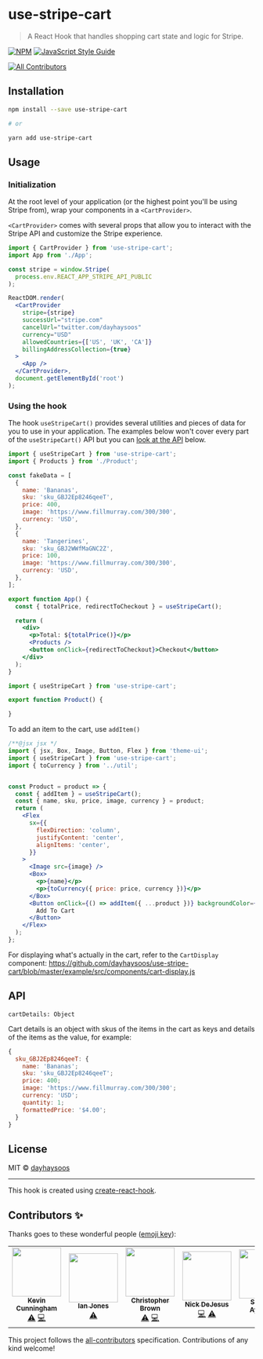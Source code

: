 # use-stripe-cart

> A React Hook that handles shopping cart state and logic for Stripe.

[![NPM](https://img.shields.io/npm/v/use-stripe-cart.svg)](https://www.npmjs.com/package/use-stripe-cart) [![JavaScript Style Guide](https://img.shields.io/badge/code_style-standard-brightgreen.svg)](https://standardjs.com)
<!-- ALL-CONTRIBUTORS-BADGE:START - Do not remove or modify this section -->
[![All Contributors](https://img.shields.io/badge/all_contributors-5-orange.svg?style=flat-square)](#contributors-)
<!-- ALL-CONTRIBUTORS-BADGE:END -->

## Installation

```bash
npm install --save use-stripe-cart

# or

yarn add use-stripe-cart
```

## Usage

### Initialization

At the root level of your application (or the highest point you'll be using Stripe from), wrap your components in a `<CartProvider>`.

`<CartProvider>` comes with several props that allow you to interact with the Stripe API and customize the Stripe experience.

```jsx
import { CartProvider } from 'use-stripe-cart';
import App from './App';

const stripe = window.Stripe(
  process.env.REACT_APP_STRIPE_API_PUBLIC
);

ReactDOM.render(
  <CartProvider
    stripe={stripe}
    successUrl="stripe.com"
    cancelUrl="twitter.com/dayhaysoos"
    currency="USD"
    allowedCountries={['US', 'UK', 'CA']}
    billingAddressCollection={true}
  >
    <App />
  </CartProvider>,
  document.getElementById('root')
);
```

### Using the hook

The hook `useStripeCart()` provides several utilities and pieces of data for you to use in your application. The examples below won't cover every part of the `useStripeCart()` API but you can [look at the API](#API) below.

```jsx
import { useStripeCart } from 'use-stripe-cart';
import { Products } from './Product';

const fakeData = [
  {
    name: 'Bananas',
    sku: 'sku_GBJ2Ep8246qeeT',
    price: 400,
    image: 'https://www.fillmurray.com/300/300',
    currency: 'USD',
  },
  {
    name: 'Tangerines',
    sku: 'sku_GBJ2WWfMaGNC2Z',
    price: 100,
    image: 'https://www.fillmurray.com/300/300',
    currency: 'USD',
  },
];

export function App() {
  const { totalPrice, redirectToCheckout } = useStripeCart();

  return (
    <div>
      <p>Total: ${totalPrice()}</p>
      <Products />
      <button onClick={redirectToCheckout}>Checkout</button>
    </div>
  );
}
```

```jsx
import { useStripeCart } from 'use-stripe-cart';

export function Product() {

}
```

To add an item to the cart, use `addItem()`

```jsx
/**@jsx jsx */
import { jsx, Box, Image, Button, Flex } from 'theme-ui';
import { useStripeCart } from 'use-stripe-cart';
import { toCurrency } from '../util';


const Product = product => {
  const { addItem } = useStripeCart();
  const { name, sku, price, image, currency } = product;
  return (
    <Flex
      sx={{
        flexDirection: 'column',
        justifyContent: 'center',
        alignItems: 'center',
      }}
    >
      <Image src={image} />
      <Box>
        <p>{name}</p>
        <p>{toCurrency({ price: price, currency })}</p>
      </Box>
      <Button onClick={() => addItem({ ...product })} backgroundColor={'black'}>
        Add To Cart
      </Button>
    </Flex>
  );
};
```

For displaying what's actually in the cart, refer to the `CartDisplay` component:
https://github.com/dayhaysoos/use-stripe-cart/blob/master/example/src/components/cart-display.js

## API

`cartDetails: Object`

Cart details is an object with skus of the items in the cart as keys and details of the items as the value, for example:

```jsx
{
  sku_GBJ2Ep8246qeeT: {
    name: 'Bananas';
    sku: 'sku_GBJ2Ep8246qeeT';
    price: 400;
    image: 'https://www.fillmurray.com/300/300';
    currency: 'USD';
    quantity: 1;
    formattedPrice: '$4.00';
  }
}
```

## License

MIT © [dayhaysoos](https://github.com/dayhaysoos)

---

This hook is created using [create-react-hook](https://github.com/hermanya/create-react-hook).

## Contributors ✨

Thanks goes to these wonderful people ([emoji key](https://allcontributors.org/docs/en/emoji-key)):

<!-- ALL-CONTRIBUTORS-LIST:START - Do not remove or modify this section -->
<!-- prettier-ignore-start -->
<!-- markdownlint-disable -->
<table>
  <tr>
    <td align="center"><a href="http://www.kevincunningham.co.uk"><img src="https://avatars3.githubusercontent.com/u/8320213?v=4" width="100px;" alt=""/><br /><sub><b>Kevin Cunningham</b></sub></a><br /><a href="https://github.com/dayhaysoos/use-stripe-cart/commits?author=doingandlearning" title="Tests">⚠️</a> <a href="https://github.com/dayhaysoos/use-stripe-cart/commits?author=doingandlearning" title="Code">💻</a></td>
    <td align="center"><a href="https://ianjones.us/"><img src="https://avatars2.githubusercontent.com/u/4407263?v=4" width="100px;" alt=""/><br /><sub><b>Ian Jones</b></sub></a><br /><a href="https://github.com/dayhaysoos/use-stripe-cart/commits?author=theianjones" title="Tests">⚠️</a></td>
    <td align="center"><a href="https://chrisbrownie.dev/"><img src="https://avatars2.githubusercontent.com/u/19195374?v=4" width="100px;" alt=""/><br /><sub><b>Christopher Brown</b></sub></a><br /><a href="https://github.com/dayhaysoos/use-stripe-cart/commits?author=ChrisBrownie55" title="Tests">⚠️</a> <a href="https://github.com/dayhaysoos/use-stripe-cart/commits?author=ChrisBrownie55" title="Code">💻</a></td>
    <td align="center"><a href="https://github.com/dayhaysoos"><img src="https://avatars3.githubusercontent.com/u/1852675?v=4" width="100px;" alt=""/><br /><sub><b>Nick DeJesus</b></sub></a><br /><a href="https://github.com/dayhaysoos/use-stripe-cart/commits?author=dayhaysoos" title="Code">💻</a> <a href="https://github.com/dayhaysoos/use-stripe-cart/commits?author=dayhaysoos" title="Tests">⚠️</a></td>
    <td align="center"><a href="http://shodipoayomide.com"><img src="https://avatars2.githubusercontent.com/u/20538832?v=4" width="100px;" alt=""/><br /><sub><b>Shodipo Ayomide</b></sub></a><br /><a href="https://github.com/dayhaysoos/use-stripe-cart/commits?author=Developerayo" title="Documentation">📖</a></td>
  </tr>
</table>

<!-- markdownlint-enable -->
<!-- prettier-ignore-end -->
<!-- ALL-CONTRIBUTORS-LIST:END -->

This project follows the [all-contributors](https://github.com/all-contributors/all-contributors) specification. Contributions of any kind welcome!
